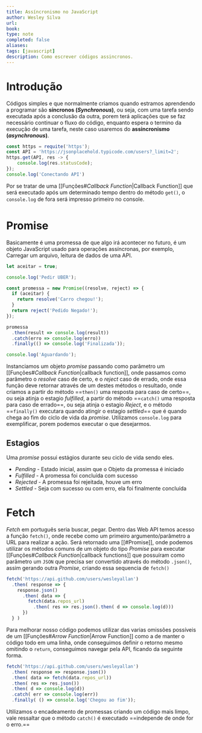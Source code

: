 ```yaml
---
title: Assíncronismo no JavaScript
author: Wesley Silva
url:
book:
type: note
completed: false
aliases:
tags: [javascript]
description: Como escrever códigos assincronos.
---
```

# Introdução
Códigos simples e que normalmente criamos quando estramos aprendendo a programar são **síncronos (_Synchronous_)**, ou seja, com uma tarefa sendo executada após a conclusão da outra, porem terá aplicações que se faz necessário continuar o fluxo do código, enquanto espera o termino da execução de uma tarefa, neste caso usaremos do **assincronismo (_asynchronous_)**.

```js
const https = requite('https');
const API = 'https://jsonplacehold.typicode.com/users?_limit=2';
https.get(API, res -> {
	console.log(res.statusCode);
});
console.log('Conectando API')
```

Por se tratar de uma [[Funções#*Callback Function*|Callback Function]] que será executado após um determinado tempo dentro do método `get()`, o `console.log` de fora será impresso primeiro no console.

# Promise
Basicamente é uma promessa de que algo irá acontecer no futuro, é um objeto JavaScript usado para operações assíncronas, por exemplo, Carregar um arquivo, leitura de dados de uma API.

```js
let aceitar = true;

console.log('Pedir UBER');

const promessa = new Promise((resolve, reject) => {
  if (aceitar) {
    return resolve('Carro chegou!');
  } 
  return reject('Pedido Negado!');
});

promessa
  .then(result => console.log(result))
  .catch(erro => console.log(erro))
  .finally(() => console.log('Finalizada'));

console.log('Aguardando');
```

Instanciamos um objeto _promise_ passando como parâmetro um [[Funções#*Callback Function*|callback function]], onde passamos como parâmetro o _resolve_ caso de certo, e o _reject_ caso de errado, onde essa função deve retornar através de um destes métodos o resultado, onde criamos a partir do método ==`then()` uma resposta para caso de certo==, ou seja atinja o estagio _fulfilled_, a partir do método ==`catch()` uma resposta para caso de errado==, ou seja atinja o estagio _Reject_, e o método ==`finally()` executara quando atingir o estagio _settled_== que é quando chega ao fim do ciclo de vida da _promise_. 
Utilizamos `console.log` para exemplificar, porem podemos executar o que desejarmos.

## Estagios
Uma _promise_ possui estágios durante seu ciclo de vida sendo eles.
- _Pending_ - Estado inicial, assim que o Objeto da promessa é iniciado
- _Fulfilled_ - A promessa foi concluída com sucesso
- _Rejected_ - A promessa foi rejeitada, houve um erro
- _Settled_ - Seja com sucesso ou com erro, ela foi finalmente concluída

# Fetch
_Fetch_ em português seria buscar, pegar. Dentro das Web API temos acesso a função `fetch()`, onde recebe como um primeiro argumento/parâmetro a URL para realizar a ação. Será retornado uma [[#Promise]], onde podemos utilizar os métodos comuns de um objeto do tipo _Promise_ para executar [[Funções#*Callback Function*|callback functions]] que possuíram como parâmetro um `JSON` que precisa ser convertido através do método `.json()`, assim gerando outra _Promise_, criando essa sequencia de `fetch()`

```js
fetch('https://api.github.com/users/wesleyallan')
  .then( response => {
    response.json()
      .then( data => {
        fetch(data.repos_url)
          .then( res => res.json().then( d => console.log(d)))
      })
  } )
```

Para melhorar nosso código podemos utilizar das varias omissões possíveis de um [[Funções#*Arrow Function*|Arrow Function]] como a de manter o código todo em uma linha, onde conseguimos definir o retorno mesmo omitindo o `return`, conseguimos navegar pela API, ficando da seguinte forma.

```js
fetch('https://api.github.com/users/wesleyallan')
  .then( response => response.json())
  .then( data => fetch(data.repos_url))
  .then( res => res.json())
  .then( d => console.log(d))
  .catch( err => console.log(err))
  .finally( () => console.log('Chegou ao fim'));
```

Utilizamos o encadeamento de promessas criando um código mais limpo, vale ressaltar que o método `catch()` é  executado ==independe de onde for o erro.==